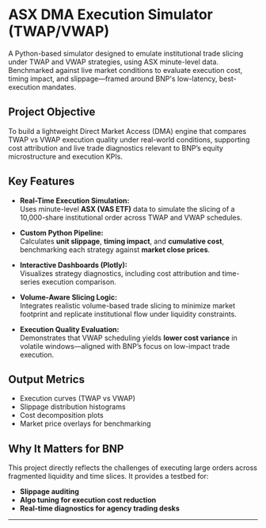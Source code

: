# ASX DMA Execution Simulator (TWAP/VWAP)

A Python-based simulator designed to emulate institutional trade slicing under TWAP and VWAP strategies, using ASX minute-level data. Benchmarked against live market conditions to evaluate execution cost, timing impact, and slippage—framed around BNP's low-latency, best-execution mandates.

## Project Objective

To build a lightweight Direct Market Access (DMA) engine that compares TWAP vs VWAP execution quality under real-world conditions, supporting cost attribution and live trade diagnostics relevant to BNP’s equity microstructure and execution KPIs.

## Key Features

- **Real-Time Execution Simulation:**  
  Uses minute-level **ASX (VAS ETF)** data to simulate the slicing of a 10,000-share institutional order across TWAP and VWAP schedules.

- **Custom Python Pipeline:**  
  Calculates **unit slippage**, **timing impact**, and **cumulative cost**, benchmarking each strategy against **market close prices**.

- **Interactive Dashboards (Plotly):**  
  Visualizes strategy diagnostics, including cost attribution and time-series execution comparison.

- **Volume-Aware Slicing Logic:**  
  Integrates realistic volume-based trade slicing to minimize market footprint and replicate institutional flow under liquidity constraints.

- **Execution Quality Evaluation:**  
  Demonstrates that VWAP scheduling yields **lower cost variance** in volatile windows—aligned with BNP’s focus on low-impact trade execution.

## Output Metrics

- Execution curves (TWAP vs VWAP)
- Slippage distribution histograms
- Cost decomposition plots
- Market price overlays for benchmarking

## Why It Matters for BNP

This project directly reflects the challenges of executing large orders across fragmented liquidity and time slices. It provides a testbed for:
- **Slippage auditing**
- **Algo tuning for execution cost reduction**
- **Real-time diagnostics for agency trading desks**

---
